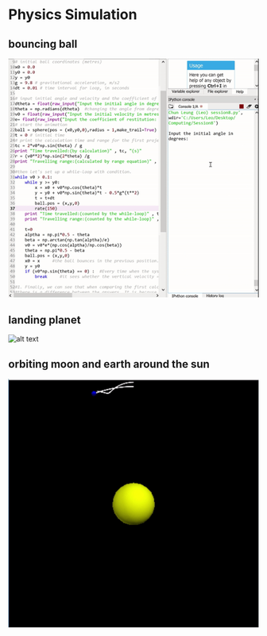 # Physics Simulation
bouncing ball
------
![alt text](https://github.com/zcemycl/PhysicsSimulation/blob/master/bouncingball/ezgif.com-video-to-gif.gif "bb")

landing planet
------
![alt text](https://github.com/zcemycl/PhysicsSimulation/blob/master/launchplanet/ezgif.com-gif-maker.gif "land")

orbiting moon and earth around the sun
------
![alt text](https://github.com/zcemycl/PhysicsSimulation/blob/master/orbit_moon_earth_sun/ezgif.com-video-to-gif.gif "om")
